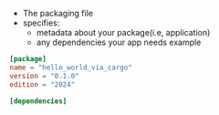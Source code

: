- The packaging file
- specifies:
	- metadata about your package(i.e, application)
	- any dependencies your app needs
example
```toml
[package]
name = "hello_world_via_cargo"
version = "0.1.0"
edition = "2024"

[dependencies]
```